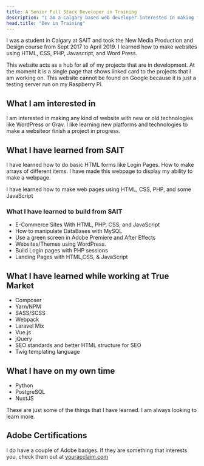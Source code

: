 ```yaml
---
title: A Senior Full Stack Developer in Training
description: "I am a Calgary based web developer interested In making fluid Websites, C# applications, and learning more about how AI will take over."
head.title: "Dev in Training"
---
```


I was a student in Calgary at SAIT and took the New Media Production and Design course from Sept 2017 to April 2019. I learned how to make websites using HTML, CSS, PHP, Javascript, and Word Press.

This website acts as a hub for all of my projects that are in development. At the moment it is a single page that shows linked card to the projects that I am working on. This website cannot be found on Google because it is just a testing server run on my Raspberry Pi.

## What I am interested in

I am interested in making any kind of website with new or old technologies like WordPress or Grav. I like learning new platforms and technologies to make a websiteor finish a project in progress.

## What I have learned from SAIT

I have learned how to do basic HTML forms like Login Pages. How to make arrays of different items. I have made this webpage to display my ability to make a webpage.

I have learned how to make web pages using HTML, CSS, PHP, and some JavaScript

### What I have learned to build from SAIT

- E-Commerce Sites With HTML, PHP, CSS, and JavaScript
- How to manipulate DataBases with MySQL
- Use a green screen in Adobe Premiere and After Effects
- Websites/Themes using WordPress.
- Build Login pages with PHP sessions
- Landing Pages with HTML,CSS, & JavaScript

## What I have learned while working at True Market

- Composer
- Yarn/NPM
- SASS/SCSS
- Webpack
- Laravel Mix
- Vue.js
- jQuery
- SEO standards and better HTML structure for SEO
- Twig templating language

## What I have on my own time

- Python
- PostgreSQL
- NuxtJS

These are just some of the things that I have learned. I am always looking to learn more.

<aside>

## Adobe Certifications

I do have a couple of Adobe badges. If they are something that interests you, check them out at [youracclaim.com](http://youracclaim.com/users/brettanda)

</aside>
